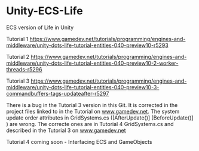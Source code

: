 # Unity-ECS-Life
ECS version of Life in Unity

Tutorial 1 https://www.gamedev.net/tutorials/programming/engines-and-middleware/unity-dots-life-tutorial-entities-040-preview10-r5293

Tutorial 2 https://www.gamedev.net/tutorials/programming/engines-and-middleware/unity-dots-life-tutorial-entities-040-preview10-2-worker-threads-r5296

Tutorial 3 https://www.gamedev.net/tutorials/programming/engines-and-middleware/unity-dots-life-tutorial-entities-040-preview10-3-commandbuffers-tags-updateafter-r5297

There is a bug in the Tutorial 3 version in this Git. It is corrected in the project files linked to in the Tutorial on www.gamedev.net. The system update order attributes in GridSystems.cs ([AfterUpdate()] [BeforeUpdate()] ) are wrong. The correcte ones are in Tutorial 4 GridSystems.cs and described in the Tutorial 3 on www.gamedev.net

Tutorial 4 coming soon - Interfacing ECS and GameObjects
